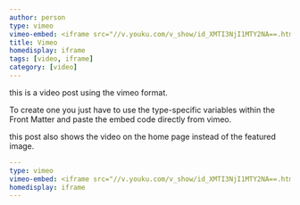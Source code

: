 ```yaml
---
author: person
type: vimeo
vimeo-embed: <iframe src="//v.youku.com/v_show/id_XMTI3NjI1MTY2NA==.html?from=y1.7-2" width="500" height="281" frameborder="0" webkitallowfullscreen mozallowfullscreen allowfullscreen></iframe>
title: Vimeo
homedisplay: iframe
tags: [video, iframe]
category: [video]
---
```

this is a video post using the vimeo format.

To create one you just have to use the type-specific variables within the Front Matter and paste the embed code directly from vimeo.

this post also shows the video on the home page instead of the featured image.

``` yml
---
type: vimeo
vimeo-embed: <iframe src="//v.youku.com/v_show/id_XMTI3NjI1MTY2NA==.html?from=y1.7-2" width="500" height="281" frameborder="0" webkitallowfullscreen mozallowfullscreen allowfullscreen></iframe>
homedisplay: iframe
---
```